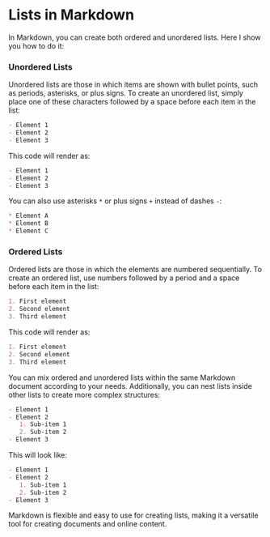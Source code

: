 # Lists in Markdown

In Markdown, you can create both ordered and unordered lists. Here I show you how to do it:

### Unordered Lists

Unordered lists are those in which items are shown with bullet points, such as periods, asterisks, or plus signs. To create an unordered list, simply place one of these characters followed by a space before each item in the list:

```markdown
- Element 1
- Element 2
- Element 3
```

This code will render as:

```markdown
- Element 1
- Element 2
- Element 3
```

You can also use asterisks `*` or plus signs `+` instead of dashes `-`:

```markdown
* Element A
* Element B
* Element C
```

### Ordered Lists

Ordered lists are those in which the elements are numbered sequentially. To create an ordered list, use numbers followed by a period and a space before each item in the list:

```markdown
1. First element
2. Second element
3. Third element
```

This code will render as:

```markdown
1. First element
2. Second element
3. Third element
```

You can mix ordered and unordered lists within the same Markdown document according to your needs. Additionally, you can nest lists inside other lists to create more complex structures:

```markdown
- Element 1
- Element 2
   1. Sub-item 1
   2. Sub-item 2
- Element 3
```

This will look like:

```markdown
- Element 1
- Element 2
   1. Sub-item 1
   2. Sub-item 2
- Element 3
```

Markdown is flexible and easy to use for creating lists, making it a versatile tool for creating documents and online content.
